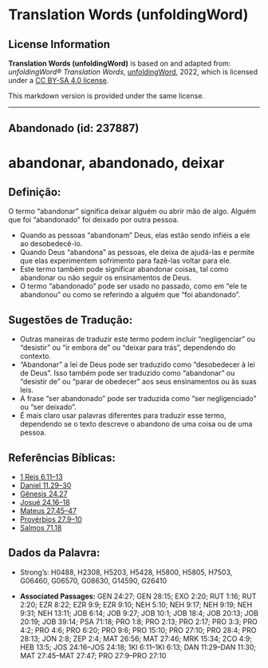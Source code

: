 # Translation Words (unfoldingWord)

## License Information

**Translation Words (unfoldingWord)** is based on and adapted from: _unfoldingWord® Translation Words_, [unfoldingWord](https://unfoldingword.org/utw), 2022, which is licensed under a [CC BY-SA 4.0 license](https://creativecommons.org/licenses/by-sa/4.0/legalcode.en).

This markdown version is provided under the same license.



--------------------------------

## Abandonado (id: 237887)

abandonar, abandonado, deixar
=============================

Definição:
----------

O termo “abandonar” significa deixar alguém ou abrir mão de algo. Alguém que foi “abandonado” foi deixado por outra pessoa.

* Quando as pessoas “abandonam” Deus, elas estão sendo infiéis a ele ao desobedecê\-lo.
* Quando Deus “abandona” as pessoas, ele deixa de ajudá\-las e permite que elas experimentem sofrimento para fazê\-las voltar para ele.
* Este termo também pode significar abandonar coisas, tal como abandonar ou não seguir os ensinamentos de Deus.
* O termo “abandonado” pode ser usado no passado, como em “ele te abandonou” ou como se referindo a alguém que “foi abandonado”.

Sugestões de Tradução:
----------------------

* Outras maneiras de traduzir este termo podem incluir “negligenciar” ou “desistir” ou “ir embora de” ou “deixar para trás”, dependendo do contexto.
* “Abandonar” a lei de Deus pode ser traduzido como “desobedecer à lei de Deus”. Isso também pode ser traduzido como “abandonar” ou “desistir de” ou “parar de obedecer” aos seus ensinamentos ou às suas leis.
* A frase “ser abandonado” pode ser traduzida como “ser negligenciado” ou “ser deixado”.
* É mais claro usar palavras diferentes para traduzir esse termo, dependendo se o texto descreve o abandono de uma coisa ou de uma pessoa.

Referências Bíblicas:
---------------------

* [1 Reis 6\.11–13](https://ref.ly/1Kgs6:11-1Kgs6:13)
* [Daniel 11\.29–30](https://ref.ly/Dan11:29-Dan11:30)
* [Gênesis 24\.27](https://ref.ly/Gen24:27)
* [Josué 24\.16–18](https://ref.ly/Josh24:16-Josh24:18)
* [Mateus 27\.45–47](https://ref.ly/Matt27:45-Matt27:47)
* [Provérbios 27\.9–10](https://ref.ly/Prov27:9-Prov27:10)
* [Salmos 71\.18](https://ref.ly/Ps71:18)

Dados da Palavra:
-----------------

* Strong’s: H0488, H2308, H5203, H5428, H5800, H5805, H7503, G06460, G06570, G08630, G14590, G26410

* **Associated Passages:** GEN 24:27; GEN 28:15; EXO 2:20; RUT 1:16; RUT 2:20; EZR 8:22; EZR 9:9; EZR 9:10; NEH 5:10; NEH 9:17; NEH 9:19; NEH 9:31; NEH 13:11; JOB 6:14; JOB 9:27; JOB 10:1; JOB 18:4; JOB 20:13; JOB 20:19; JOB 39:14; PSA 71:18; PRO 1:8; PRO 2:13; PRO 2:17; PRO 3:3; PRO 4:2; PRO 4:6; PRO 6:20; PRO 9:6; PRO 15:10; PRO 27:10; PRO 28:4; PRO 28:13; JON 2:8; ZEP 2:4; MAT 26:56; MAT 27:46; MRK 15:34; 2CO 4:9; HEB 13:5; JOS 24:16–JOS 24:18; 1KI 6:11–1KI 6:13; DAN 11:29–DAN 11:30; MAT 27:45–MAT 27:47; PRO 27:9–PRO 27:10

